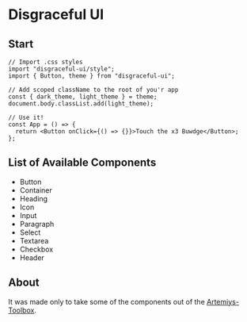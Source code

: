 # Disgraceful UI

## Start

```tsx
// Import .css styles
import "disgraceful-ui/style";
import { Button, theme } from "disgraceful-ui";

// Add scoped className to the root of you'r app
const { dark_theme, light_theme } = theme;
document.body.classList.add(light_theme);

// Use it!
const App = () => {
  return <Button onClick={() => {}}>Touch the x3 Buwdge</Button>;
};
```

## List of Available Components

- Button
- Container
- Heading
- Icon
- Input
- Paragraph
- Select
- Textarea
- Checkbox
- Header

## About

It was made only to take some of the components out of the [Artemiys-Toolbox](https://github.com/Artemis69/artemiys-toolbox).
